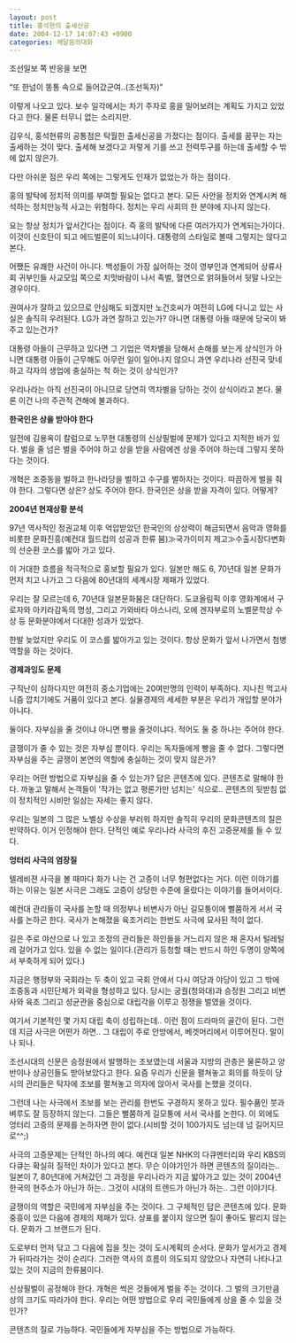```yaml
---
layout: post
title: 홍석현의 출세신공
date: 2004-12-17 14:07:43 +0900
categories: 깨달음의대화
---
```

조선일보 쪽 반응을 보면

“또 한넘이 똥통 속으로 들어갔군여..(조선독자)”

이렇게 나오고 있다. 보수 일각에서는 차기 주자로 홍을 밀어보려는 계획도 가지고 있었다고 한다. 물론 터무니 없는 소리지만. 

김우식, 홍석현류의 공통점은 탁월한 출세신공을 가졌다는 점이다. 출세를 꿈꾸는 자는 출세하는 것이 맞다. 출세해 보겠다고 저렇게 기를 쓰고 전력투구를 하는데 출세할 수 밖에 없지 않은가.

다만 아쉬운 점은 우리 쪽에는 그렇게도 인재가 없었는가 하는 점이다. 

홍의 발탁에 정치적 의미를 부여할 필요는 없다고 본다. 모든 사안을 정치와 연계시켜 해석하는 정치만능적 사고는 위험하다. 정치는 우리 사회의 한 분야에 지나지 않는다. 

요는 항상 정치가 앞서간다는 점이다. 즉 홍의 발탁에 다른 여러가지가 연계되는가이다. 이것이 신호탄이 되고 에드벌룬이 되느냐이다. 대통령의 스타일로 볼때 그렇지는 않다고 본다. 

어쨌든 유쾌한 사건이 아니다. 백성들이 가장 싫어하는 것이 영부인과 연계되어 상류사회 귀부인들 사교모임 쪽으로 치맛바람이 나서 족벌, 혈연으로 얽혀들어서 뒷말 나오는 경우이다.

권여사가 잘하고 있으므로 안심해도 되겠지만 노건호씨가 여전히 LG에 다니고 있는 사실은 솔직히 우려된다. LG가 과연 잘하고 있는가? 아니면 대통령 아들 때문에 당국이 봐주고 있는건가? 

대통령 아들이 근무하고 있다면 그 기업은 역차별을 당해서 손해를 보는게 상식인가 아니면 대통령 아들이 근무해도 아무런 일이 일어나지 않으니 과연 우리나라 선진국 맞네 하고 각자의 생업에 충실하는 척 하는 것이 상식인가? 

우리나라는 아직 선진국이 아니므로 당연히 역차별을 당하는 것이 상식이라고 본다. 물론 이건 나의 주관적 견해에 불과하다.





**한국인은 상을 받아야 한다**

일전에 김용옥이 칼럼으로 노무현 대통령의 신상필벌에 문제가 있다고 지적한 바가 있다. 벌을 줄 넘은 벌을 주어야 하고 상을 받을 사람에겐 상을 주어야 하는데 그렇지 못하다는 것이다. 

개혁은 조중동을 벌하고 한나라당을 벌하고 수구를 벌하자는 것이다. 따끔하게 벌을 줘야 한다. 그렇다면 상은? 상도 주어야 한다. 한국인은 상을 받을 자격이 있다. 어떻게? 

**2004년 현재상황 분석**

97년 역사적인 정권교체 이후 억압받았던 한국인의 상상력이 해금되면서 음악과 영화를 비롯한 문화진흥(예컨대 월드컵의 성공과 한류 붐)≫국가이미지 제고≫수출시장다변화의 선순환 코스를 밟아 가고 있다. 

이 거대한 흐름을 적극적으로 홍보할 필요가 있다. 일본만 해도 6, 70년대 일본 문화가 먼저 치고 나가고 그 다음에 80년대의 세계시장 제패가 있었다. 

우리는 잘 모르는데 6, 70년대 일본문화붐은 대단하다. 도쿄올림픽 이후 영화계에서 구로자와 아키라감독의 명성, 그리고 가와바타 야스나리, 오에 겐자부로의 노벨문학상 수상 등 문화분야에서 다대한 성과가 있었다. 

한발 늦었지만 우리도 이 코스를 밟아가고 있는 것이다. 항상 문화가 앞서 나가면서 첨병 역할을 하는 것이다. 

**경제과잉도 문제**

구직난이 심하다지만 여전히 중소기업에는 20여만명의 인력이 부족하다. 지나친 먹고사니즘 깝치기에도 거품이 있다고 본다. 실물경제의 세세한 부분은 우리가 개입할 분야가 아니다. 

둘이다. 자부심을 줄 것이냐 아니면 빵을 줄것이냐다. 적어도 둘 중 하나는 주어야 한다. 

글쟁이가 줄 수 있는 것은 자부심 뿐이다. 우리는 독자들에게 빵을 줄 수 없다. 그렇다면 자부심을 주는 글쟁이 본연의 역할에 충실하는 것이 맞지 않은가?

우리는 어떤 방법으로 자부심을 줄 수 있는가? 답은 콘텐츠에 있다. 콘텐츠로 말해야 한다. 까놓고 말해서 논객들이 '작가는 없고 평론가만 넘치는' 식으로.. 콘텐츠의 뒷받침 없이 정치적인 시비만 일삼는 자세는 좋지 않다. 

우리는 일본의 그 많은 노벨상 수상을 부러워 하지만 솔직히 우리의 문화콘텐츠의 질은 빈약하다. 이거 인정해야 한다. 단적인 예로 우리나라 사극의 후진 고증문제를 들 수 있다. 

**엉터리 사극의 염장질**

텔레비젼 사극을 볼 때마다 화가 나는 건 고증이 너무 형편없다는 거다. 이런 이야기를 하는 이유는 일본 사극은 그래도 고증이 상당한 수준에 올랐다는 이야기를 들어서이다. 

예컨대 관리들이 국사를 논할 때 의정부나 비변사가 아닌 길모퉁이에 뻘쭘하게 서서 국사를 논하곤 한다. 국사가 논해졌을 육조거리는 한번도 사극에 묘사된 적이 없다. 

길은 주로 야산으로 나 있고 조정의 관리들은 하인들을 거느리지 않은 채 혼자서 털레털레 걸어가고 있다. 있을 수 없는 일이다.(관리가 등청할 때는 반드시 하인 두명이 양쪽에서 부축하게 되어 있다.) 

지금은 행정부와 국회라는 두 축이 있고 국회 안에서 다시 여당과 야당이 있고 그 밖에 조중동과 시민단체가 외곽을 형성하고 있다. 당시는 궁궐(청와대)과 승정원 그리고 비변사와 육조 그리고 성균관을 중심으로 대립각을 이루고 정쟁을 벌였을 것이다.

여기서 기본적인 몇 가지 대립 축이 성립하는데.. 이런 점이 드라마의 골간이 된다. 그런데 지금 사극은 어떤가 하면.. 그 대립이 주로 안방에서, 베겟머리에서 이루어진다. 말이나 되나.

조선시대의 신문은 승정원에서 발행하는 조보였는데 서울과 지방의 관층은 물론하고 양반이나 상공인들도 받아보았다고 한다. 요즘 우리가 신문을 펼쳐놓고 회의를 하듯이 당시의 관리들은 탁자에 조보를 펼쳐놓고 의자에 앉아서 국사를 논했을 것이다. 

그런데 나는 사극에서 조보를 보는 관리를 한번도 구경하지 못하고 있다. 필수품인 붓과 벼루도 잘 등장하지 않는다. 그들은 뻘쭘하게 길모퉁에 서서 국사를 논한다. 이 외에도 엉터리 고증의 문제를 논하자면 한이 없다.(시비할 것이 100가지도 넘는데 넘 길어지므로^^;)

사극의 고증문제는 단적인 하나의 예다. 예컨대 일본 NHK의 다큐멘터리와 우리 KBS의 다큐는 확실히 질적인 차이가 있다고 본다. 무슨 이야기인가 하면 콘텐츠의 질이라는.. 일본이 7, 80년대에 거쳐갔던 그 과정을 우리나라가 지금 밟아가고 있는 것이 2004년 한국의 현주소가 아닌가 하는.. 그것이 시대의 트렌드가 아닌가 하는.. 그런 이야기다. 

글쟁이의 역할은 국민에게 자부심을 주는 것이다. 그 구체적인 답은 콘텐츠에 있다. 문화중흥이 있은 다음에 경제의 제패가 있다. 상표를 붙이지 않으면 질이 좋아도 팔리지 않는다. 문화가 그 브랜드가 된다. 

도로부터 먼저 닦고 그 다음에 집을 짓는 것이 도시계획의 순서다. 문화가 앞서가고 경제가 뒤따라가는 것이 순리다. 그러한 역사의 흐름이 의도되지 않았으나 자연히 나타나고 있는 것이 지금의 한류붐이다. 

신상필벌이 공정해야 한다. 개혁은 썩은 것들에게 벌을 주는 것이다. 그 벌의 크기만큼 상의 크기도 따라가야 한다. 우리는 어떤 방법으로 우리 국민들에게 상을 줄 수 있을 것인가? 

콘텐츠의 질로 가능하다. 국민들에게 자부심을 주는 방법으로 가능하다.